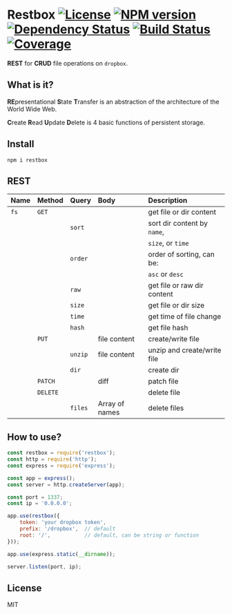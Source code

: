 # Restbox [![License][LicenseIMGURL]][LicenseURL] [![NPM version][NPMIMGURL]][NPMURL] [![Dependency Status][DependencyStatusIMGURL]][DependencyStatusURL] [![Build Status][BuildStatusIMGURL]][BuildStatusURL] [![Coverage][CoverageIMGURL]][CoverageURL]

**REST** for **CRUD** file operations on `dropbox`.

## What is it?

**RE**presentational **S**tate **T**ransfer is an abstraction of the architecture of the World Wide Web.

**C**reate **R**ead **U**pdate **D**elete is 4 basic functions of persistent storage.

## Install

`npm i restbox`

## REST

|Name         |Method   |Query          |Body               |Description                    |
|:------------|:--------|:--------------|:------------------|:------------------------------|
|`fs`         |`GET`    |               |                   |get file or dir content        |
|             |         |`sort`         |                   |sort dir content by `name`,    |
|             |         |               |                   |`size`, or `time`              |
|             |         |`order`        |                   |order of sorting, can be:      |
|             |         |               |                   |`asc` or `desc`                |
|             |         |`raw`          |                   |get file or raw dir content    |
|             |         |`size`         |                   |get file or dir size           |
|             |         |`time`         |                   |get time of file change        |
|             |         |`hash`         |                   |get file hash                  |
|             |`PUT`    |               |file content       |create/write file              |
|             |         | `unzip`       |file content       |unzip and create/write file    |
|             |         | `dir`         |                   |create dir                     |
|             |`PATCH`  |               |diff               |patch file                     |
|             |`DELETE` |               |                   |delete file                    |
|             |         |`files`        |Array of names     |delete files                   |

## How to use?

```js
const restbox = require('restbox');
const http = require('http');
const express = require('express');

const app = express();
const server = http.createServer(app);

const port = 1337;
const ip = '0.0.0.0';

app.use(restbox({
    token: 'your dropbox token',
    prefix: '/dropbox',  // default
    root: '/',           // default, can be string or function
}));

app.use(express.static(__dirname));

server.listen(port, ip);
```

## License

MIT

[NPMIMGURL]:                https://img.shields.io/npm/v/restbox.svg?style=flat
[BuildStatusIMGURL]:        https://img.shields.io/travis/coderaiser/restbox/master.svg?style=flat
[DependencyStatusIMGURL]:   https://img.shields.io/david/coderaiser/restbox.svg?style=flat
[LicenseIMGURL]:            https://img.shields.io/badge/license-MIT-317BF9.svg?style=flat
[NPMURL]:                   https://npmjs.org/package/restbox "npm"
[BuildStatusURL]:           https://travis-ci.org/coderaiser/restbox  "Build Status"
[DependencyStatusURL]:      https://david-dm.org/coderaiser/restbox "Dependency Status"
[LicenseURL]:               https://tldrlegal.com/license/mit-license "MIT License"

[CoverageURL]:              https://coveralls.io/github/coderaiser/try-to-tape?branch=master
[CoverageIMGURL]:           https://coveralls.io/repos/coderaiser/try-to-tape/badge.svg?branch=master&service=github

